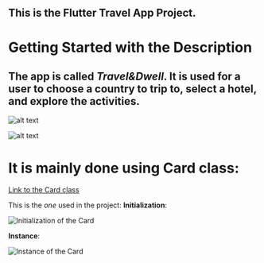 ## This is the Flutter Travel App Project. 

# Getting Started with the Description

##  The app is called *Travel&Dwell*. It is used for a user to choose a country to trip to, select a hotel, and explore the activities.

![alt text](https://i.imgur.com/uGXE54A.png)

![alt text](https://i.imgur.com/qqmPoIM.png)

# It is mainly done using Card class:
[Link to the Card class](https://api.flutter.dev/flutter/material/Card-class.html)

This is the *one* used in the project:
__Initialization__:

![Initialization of the Card](https://i.imgur.com/nkYYgAp.png)

__Instance__:

![Instance of the Card](https://i.imgur.com/M9DWOv5.png)
